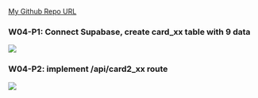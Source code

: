 [My Github Repo URL](https://github.com/as718296/1112_wp2_demo_69.git)

### W04-P1: Connect Supabase, create card_xx table with 9 data

![](https://ufpyfzqptcdbelaugszo.supabase.co/storage/v1/object/public/demo-69/md-img/W04-P1.png)

### W04-P2: implement /api/card2_xx route

![](https://ufpyfzqptcdbelaugszo.supabase.co/storage/v1/object/public/demo-69/md-img/W04-P2.png)

